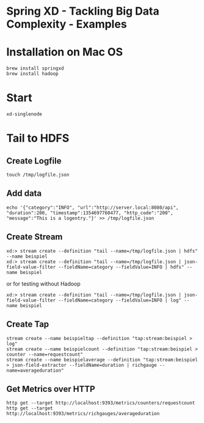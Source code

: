 Spring XD - Tackling Big Data Complexity  - Examples
====================

# Installation on Mac OS

	brew install springxd
	brew install hadoop

# Start

	xd-singlenode

# Tail to HDFS

## Create Logfile

	touch /tmp/logfile.json

## Add data

	echo '{"category":"INFO", "url":"http://server.local:8080/api", "duration":200, "timestamp":1354697760477, "http_code":"200", "message":"This is a logentry."}' >> /tmp/logfile.json


## Create Stream

	xd:> stream create --definition "tail --name=/tmp/logfile.json | hdfs" --name beispiel
	xd:> stream create --definition "tail --name=/tmp/logfile.json | json-field-value-filter --fieldName=category --fieldValue=INFO | hdfs" --name beispiel
	

or for testing without Hadoop

	xd:> stream create --definition "tail --name=/tmp/logfile.json | json-field-value-filter --fieldName=category --fieldValue=INFO | log" --name beispiel

## Create Tap

	stream create --name beispieltap --definition "tap:stream:beispiel > log"
	stream create --name beispielcount --definition "tap:stream:beispiel > counter --name=requestcount"
	stream create --name beispielaverage --definition "tap:stream:beispiel > json-field-extractor --fieldName=duration | richgauge --name=averageduration"

## Get Metrics over HTTP

	http get --target http://localhost:9393/metrics/counters/requestcount
    http get --target http://localhost:9393/metrics/richgauges/averageduration
